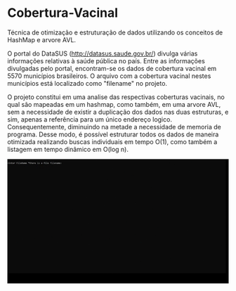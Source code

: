 # Cobertura-Vacinal
Técnica de otimização e estruturação de dados utilizando os conceitos de HashMap e arvore AVL.

O portal do DataSUS (http://datasus.saude.gov.br/) divulga várias informações relativas à saúde pública no país.
Entre as informações divulgadas pelo portal, encontram-se os dados de cobertura vacinal em 5570 municípios brasileiros.
O arquivo com a cobertura vacinal nestes municípios está localizado como "filename" no projeto.

O projeto constitui em uma analise das respectivas coberturas vacinais, no qual são mapeadas em um hashmap, como também,
em uma arvore AVL, sem a necessidade de existir a duplicação dos dados nas duas estruturas, e sim, apenas a referência para um único
endereço logico. Consequentemente, diminuindo na metade a necessidade de memoria de programa.
Desse modo, é possível estruturar todos os dados de maneira otimizada realizando buscas individuais em tempo O(1),
como também a listagem em tempo dinâmico em O(log n).

![](https://github.com/FelipeFFerreira/Cobertura-Vacinal/blob/master/gifApresentacao.gif "")
 

